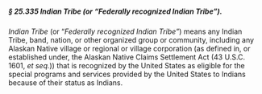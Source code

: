 ##### § 25.335 Indian Tribe (or “Federally recognized Indian Tribe”). #####

*Indian Tribe* (or “*Federally recognized Indian Tribe”*) means any Indian Tribe, band, nation, or other organized group or community, including any Alaskan Native village or regional or village corporation (as defined in, or established under, the Alaskan Native Claims Settlement Act (43 U.S.C. 1601, *et seq.*)) that is recognized by the United States as eligible for the special programs and services provided by the United States to Indians because of their status as Indians.